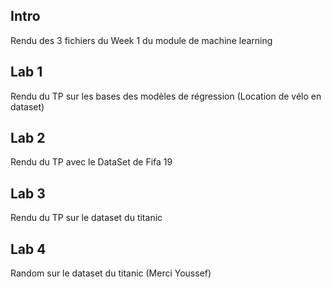 ## Intro

Rendu des 3 fichiers du Week 1 du module de machine learning

## Lab 1
Rendu du TP sur les bases des modèles de régression (Location de vélo en dataset)

## Lab 2
Rendu du TP avec le DataSet de Fifa 19

## Lab 3
Rendu du TP sur le dataset du titanic

## Lab 4
Random sur le dataset du titanic (Merci Youssef)
